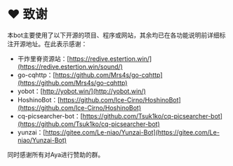# ❤ 致谢

本bot主要使用了以下开源的项目、程序或网站，其余均已在各功能说明前详细标注开源地址。在此表示感谢：

* 干炸里脊资源站：[https://redive.estertion.win/](https://redive.estertion.win/sound/)
* go-cqhttp：[https://github.com/Mrs4s/go-cqhttp](https://github.com/Mrs4s/go-cqhttp)
* yobot：[http://yobot.win/](http://yobot.win/)
* HoshinoBot：[https://github.com/Ice-Cirno/HoshinoBot](https://github.com/Ice-Cirno/HoshinoBot)
* cq-picsearcher-bot：[https://github.com/Tsuk1ko/cq-picsearcher-bot](https://github.com/Tsuk1ko/cq-picsearcher-bot)
* yunzai：[https://gitee.com/Le-niao/Yunzai-Bot](https://gitee.com/Le-niao/Yunzai-Bot)

同时感谢所有对Aya进行赞助的群。
